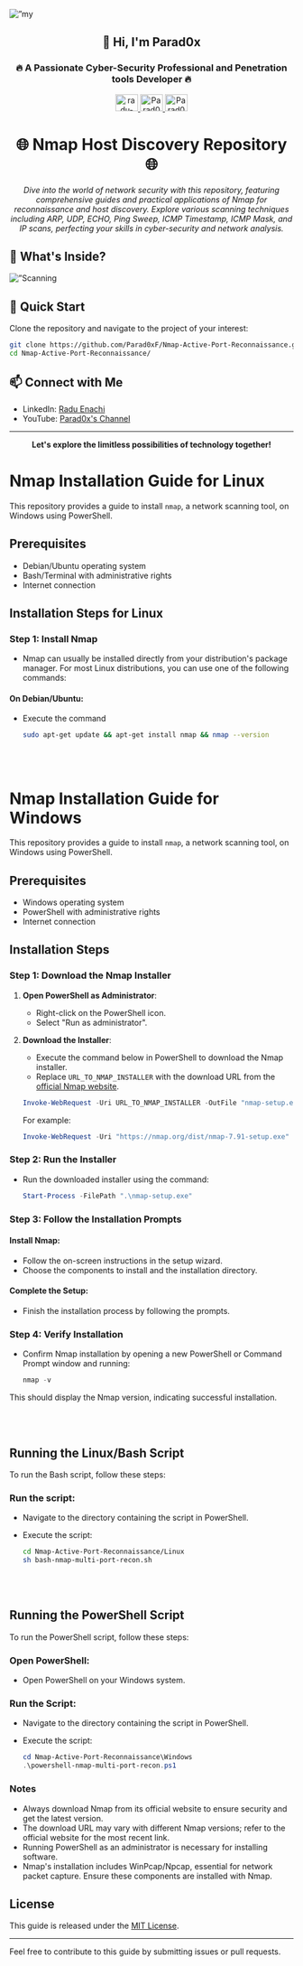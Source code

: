 <p align=”center”>
    <a>
        <img width=”200" height=”200" src=https://github.com/Parad0xF/Nmap-Active-Reconnaissance/assets/34218173/4d1a831c-7d46-4bc7-891b-e28aaaf72a4f" alt=”my banner”>
    <a/>
</p>

<h2 align="center">👋 Hi, I'm Parad0x</h1>
<h3 align="center">🔥 A Passionate Cyber-Security Professional and Penetration tools Developer 🔥</h3>

<p align="center">
    <a href="https://linkedin.com/in/radu-enachi" target="_blank">
        <img src="https://raw.githubusercontent.com/rahuldkjain/github-profile-readme-generator/master/src/images/icons/Social/linked-in-alt.svg" alt="radu-enachi" height="30" width="40"/>
    </a>
    <a href="https://www.youtube.com/channel/UC9jbwalXYXFl2kdZsUNY0Sw" target="_blank">
        <img src="https://raw.githubusercontent.com/rahuldkjain/github-profile-readme-generator/master/src/images/icons/Social/youtube.svg" alt="Parad0x's YouTube" height="30" width="40"/>
    </a>
    <a href="http://raensec.com" target="_blank">
        <img src="https://github.com/Parad0xF/Nmap-Active-Reconnaissance/assets/34218173/3b0f1874-20b3-48a9-be19-19ac5967ec59" alt="Parad0x's Website" height="30" width="40"/>
    </a>
</p>

<h1 align="center">🌐 Nmap Host Discovery Repository 🌐</h1>
<p align="center">
    <i>Dive into the world of network security with this repository, featuring comprehensive guides and practical applications of Nmap for reconnaissance and host discovery. Explore various scanning techniques including ARP, UDP, ECHO, Ping Sweep, ICMP Timestamp, ICMP Mask, and IP scans, perfecting your skills in cyber-security and network analysis.</i>
</p>



## 🌟 What's Inside?

<p align=”center”>
    <a>
        <img width=”200" height=”200"  src="https://github.com/Parad0xF/Nmap-Active-Port-Reconnaissance/assets/34218173/86f689aa-ba07-4fcd-aabd-54b34a029dfb" alt=”Scanning Types”>
    <a/>
</p>


## 🚀 Quick Start
Clone the repository and navigate to the project of your interest:
```bash
git clone https://github.com/Parad0xF/Nmap-Active-Port-Reconnaissance.git
cd Nmap-Active-Port-Reconnaissance/
```

## 📫 Connect with Me
- LinkedIn: [Radu Enachi](https://linkedin.com/in/radu-enachi)
- YouTube: [Parad0x's Channel](https://www.youtube.com/channel/UC9jbwalXYXFl2kdZsUNY0Sw)

---

<p align="center">
    <b>Let's explore the limitless possibilities of technology together!</b>
</p>

# Nmap Installation Guide for Linux

This repository provides a guide to install `nmap`, a network scanning tool, on Windows using PowerShell.

## Prerequisites

- Debian/Ubuntu operating system
- Bash/Terminal with administrative rights
- Internet connection

## Installation Steps for Linux

### Step 1: Install Nmap

- Nmap can usually be installed directly from your distribution's package manager. For most Linux distributions, you can use one of the following commands:

#### On Debian/Ubuntu:
- Execute the command
    ```bash
    sudo apt-get update && apt-get install nmap && nmap --version
    ```
<br></br>

# Nmap Installation Guide for Windows

This repository provides a guide to install `nmap`, a network scanning tool, on Windows using PowerShell.

## Prerequisites

- Windows operating system
- PowerShell with administrative rights
- Internet connection

## Installation Steps

### Step 1: Download the Nmap Installer

1. **Open PowerShell as Administrator**:
   - Right-click on the PowerShell icon.
   - Select "Run as administrator".

2. **Download the Installer**:
   - Execute the command below in PowerShell to download the Nmap installer. 
   - Replace `URL_TO_NMAP_INSTALLER` with the download URL from the [official Nmap website](https://nmap.org/download.html).

    ```powershell
    Invoke-WebRequest -Uri URL_TO_NMAP_INSTALLER -OutFile "nmap-setup.exe"
    ```

    For example:

    ```powershell
    Invoke-WebRequest -Uri "https://nmap.org/dist/nmap-7.91-setup.exe" -OutFile "nmap-setup.exe"
    ```

### Step 2: Run the Installer

- Run the downloaded installer using the command:

  ```powershell
  Start-Process -FilePath ".\nmap-setup.exe"
### Step 3: Follow the Installation Prompts

#### Install Nmap:
- Follow the on-screen instructions in the setup wizard.
- Choose the components to install and the installation directory.

#### Complete the Setup:
- Finish the installation process by following the prompts.

### Step 4: Verify Installation

- Confirm Nmap installation by opening a new PowerShell or Command Prompt window and running:
  ```powershell
  nmap -v
This should display the Nmap version, indicating successful installation.

<br></br>




## Running the Linux/Bash Script
To run the Bash script, follow these steps:

### Run the script:
- Navigate to the directory containing the script in PowerShell.
- Execute the script:

    ```sh
    cd Nmap-Active-Port-Reconnaissance/Linux
    sh bash-nmap-multi-port-recon.sh
    ```
<br></br>


## Running the PowerShell Script
To run the PowerShell script, follow these steps:
### Open PowerShell:
- Open PowerShell on your Windows system.

### Run the Script:
- Navigate to the directory containing the script in PowerShell.
- Execute the script:

    ```powershell
    cd Nmap-Active-Port-Reconnaissance\Windows
    .\powershell-nmap-multi-port-recon.ps1
### Notes
- Always download Nmap from its official website to ensure security and get the latest version.
- The download URL may vary with different Nmap versions; refer to the official website for the most recent link.
- Running PowerShell as an administrator is necessary for installing software.
- Nmap's installation includes WinPcap/Npcap, essential for network packet capture. Ensure these components are installed with Nmap.

## License

This guide is released under the [MIT License](LICENSE).

---

Feel free to contribute to this guide by submitting issues or pull requests.

